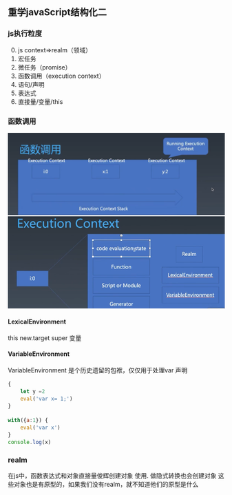 <!--
 * @Author: zhangyu
 * @Email: zhangdulin@outlook.com
 * @Date: 2022-09-13 18:54:08
 * @LastEditors: zhangyu
 * @LastEditTime: 2022-11-14 13:58:03
 * @Description: 
-->
## 重学javaScript结构化二

### js执行粒度

0. js context=>realm（领域）
1. 宏任务
2. 微任务（promise）
3. 函数调用（execution context）
4. 语句/声明
5. 表达式
6. 直接量/变量/this 

### 函数调用
![函数调用!](../image/Dingtalk_20220804173413.png "函数调用")
![execution context!](../image/Dingtalk_20220912140103.png "execution context")

#### LexicalEnvironment
this 
new.target
super
变量

#### VariableEnvironment
VariableEnvironment 是个历史遗留的包袱，仅仅用于处理var 声明
```js
{
    let y =2
    eval('var x= 1;')
}

with({a:1}) {
    eval('var x')
}
console.log(x)
```

### realm
在js中，函数表达式和对象直接量俊辉创建对象
使用. 做隐式转换也会创建对象
这些对象也是有原型的，如果我们没有realm，就不知道他们的原型是什么
 <Gitalk />